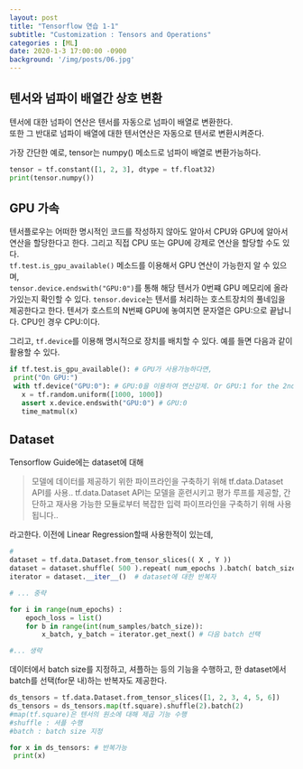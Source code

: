 ```yaml
---
layout: post
title: "Tensorflow 연습 1-1"
subtitle: "Customization : Tensors and Operations"
categories : [ML]
date: 2020-1-3 17:00:00 -0900
background: '/img/posts/06.jpg'
---
```



## 텐서와 넘파이 배열간 상호 변환
 텐서에 대한 넘파이 연산은 텐서를 자동으로 넘파이 배열로 변환한다.  
 또한 그 반대로 넘파이 배열에 대한 텐서연산은 자동으로 텐서로 변환시켜준다.

가장 간단한 예로, tensor는 numpy() 메소드로 넘파이 배열로 변환가능하다.
``` python
tensor = tf.constant([1, 2, 3], dtype = tf.float32)
print(tensor.numpy())
```


## GPU 가속
 텐서플로우는 어떠한 명시적인 코드를 작성하지 않아도 알아서 CPU와 GPU에 알아서 연산을 할당한다고 한다. 그리고 직접 CPU 또는 GPU에 강제로 연산을 할당할 수도 있다.  
 `tf.test.is_gpu_available()` 메소드를 이용해서 GPU 연산이 가능한지 알 수 있으며,  
 `tensor.device.endswith("GPU:0")`를 통해 해당 텐서가 0번쨰 GPU 메모리에 올라가있는지 확인할 수 있다. `tensor.device`는 텐서를 처리하는 호스트장치의 풀네임을 제공한다고 한다. 텐서가 호스트의 N번째 GPU에 놓여지면 문자열은 GPU:<N>으로 끝납니다. CPU인 경우 CPU:<N>이다.

 그리고, `tf.device`를 이용해 명시적으로 장치를 배치할 수 있다. 예를 들면 다음과 같이 활용할 수 있다.

 ``` python
 if tf.test.is_gpu_available(): # GPU가 사용가능하다면,
  print("On GPU:")
  with tf.device("GPU:0"): # GPU:0을 이용하여 연산강제. Or GPU:1 for the 2nd GPU, GPU:2 for the 3rd etc...
    x = tf.random.uniform([1000, 1000])
    assert x.device.endswith("GPU:0") # GPU:0
    time_matmul(x)
 ```

 ## Dataset
  Tensorflow Guide에는 dataset에 대해
 > 모델에 데이터를 제공하기 위한 파이프라인을 구축하기 위해 tf.data.Dataset API를 사용..  tf.data.Dataset API는 모델을 훈련시키고 평가 루프를 제공할, 간단하고 재사용 가능한 모듈로부터 복잡한 입력 파이프라인을 구축하기 위해 사용됩니다..

 라고한다.
이전에 Linear Regression할때 사용한적이 있는데,  
``` python
#
dataset = tf.data.Dataset.from_tensor_slices(( X , Y )) 
dataset = dataset.shuffle( 500 ).repeat( num_epochs ).batch( batch_size ) 
iterator = dataset.__iter__()  # dataset에 대한 반복자

# ... 중략

for i in range(num_epochs) :
    epoch_loss = list()
    for b in range(int(num_samples/batch_size)): 
        x_batch, y_batch = iterator.get_next() # 다음 batch 선택

#... 생략
```

 데이터에서 batch size를 지정하고, 셔플하는 등의 기능을 수행하고,
 한 dataset에서 batch를 선택(for문 내)하는 반복자도 제공한다.


 ```python
 ds_tensors = tf.data.Dataset.from_tensor_slices([1, 2, 3, 4, 5, 6])
 ds_tensors = ds_tensors.map(tf.square).shuffle(2).batch(2)
 #map(tf.square)은 텐서의 원소에 대해 제곱 기능 수행
 #shuffle : 셔플 수행
 #batch : batch size 지정

for x in ds_tensors: # 반복가능
  print(x)
 ```